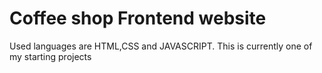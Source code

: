 <h1>Coffee shop Frontend website</h1>
<p>Used languages are HTML,CSS and JAVASCRIPT. This is currently one of my starting projects  </p>
